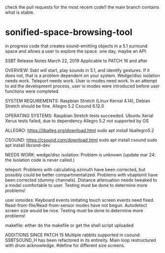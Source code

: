 check the pull requests for the most recent code!! the main branch contains what is stable.

# sonified-space-browsing-tool
in progress code that creates sound-emitting objects in a 5.1 surround space and allows a user to explore the space.
one day, maybe an API.

SSBT Release Notes March 22, 2019
Applicable to PATCH 16 and after

OVERVIEW:
Ssbt will start, play sounds in 5.1, and identify gestures. If it does not, that is a problem dependent on your system.
Wedge/disc isolation needs work. Teleport needs work. User io modes need work.
In an attempt to aid the development process, user io modes were introduced before user functions were completed.


SYSTEM REQUIREMENTS:
Raspbian Stretch (Linux Kernal 4.14), Debian Stretch should be fine.
Allegro 5.2
Csound 6.12.0

OPERATING SYSTEMS:
Raspbian Stretch tests succeeded.
Ubuntu Xerial Xerus tests failed, due to dependency Allegro 5.2 not supported by OS

ALLEGRO:
https://liballeg.org/download.html
sudo apt install liballegro5.2

CSOUND:
https://csound.com/download.html
sudo apt install csound
sudo apt install libcsnd-dev


NEEDS WORK:
wedge/disc isolation: Problem is unknown (update mar 24: the isolation code is never called.)

teleport: Problems with calculating azimuth have been corrected, but possibly could be better compartmentalized. Problems with vbaplsinit have been corrected (dummy channels). Distance attenuation needs tweaked to a model comfortable to user. Testing must be done to determine more problems!

user iomodes: Keyboard events imitating touch screen events need fixed. Read-from-file/Read-from-sensor modes have not begun. Autodetect screen size would be nice. Testing must be done to determine more problems!

makefile: either do the makefile or get the shell script uploaded

ADDITIONS SINCE PATCH 15
Multiple rabbits supported in csound. SSBTSOUND_H has been refactored in its entireity. Main loop restructured with drum acknowledge. #define for different size screens.
